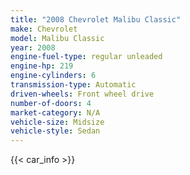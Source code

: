 ```yaml
---
title: "2008 Chevrolet Malibu Classic"
make: Chevrolet
model: Malibu Classic
year: 2008
engine-fuel-type: regular unleaded
engine-hp: 219
engine-cylinders: 6
transmission-type: Automatic
driven-wheels: Front wheel drive
number-of-doors: 4
market-category: N/A
vehicle-size: Midsize
vehicle-style: Sedan
---
```


{{< car_info >}}
